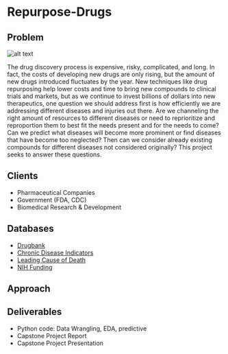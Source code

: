 # Repurpose-Drugs

## Problem
![alt text](https://pulse.embs.org/wp-content/uploads/sites/7/2017/05/keshava02-2678638.jpg)

The drug discovery process is expensive, risky, complicated, and long. In fact, the costs of developing new drugs are only rising, but the amount of new drugs introduced fluctuates by the year. New techniques like drug repurposing help lower costs and time to bring new compounds to clinical trials and markets, but as we continue to invest billions of dollars into new therapeutics, one question we should address first is how efficiently we are addressing different diseases and injuries out there. Are we channeling the right amount of resources to different diseases or need to reprioritize and reproportion them to best fit the needs present and for the needs to come? Can we predict what diseases will become more prominent or find diseases that have become too neglected? Then can we consider already existing compounds for different diseases not considered originally? This project seeks to answer these questions.

## Clients
* Pharmaceutical Companies
* Government (FDA, CDC)
* Biomedical Research & Development

## Databases
* [Drugbank](https://www.drugbank.ca/)
* [Chronic Disease Indicators](https://catalog.data.gov/dataset/u-s-chronic-disease-indicators-cdi-e50c9)
* [Leading Cause of Death](https://catalog.data.gov/dataset/age-adjusted-death-rates-for-the-top-10-leading-causes-of-death-united-states-2013)
* [NIH Funding](https://report.nih.gov/categorical_spending.aspx)

## Approach

## Deliverables
* Python code: Data Wrangling, EDA, predictive 
* Capstone Project Report
* Capstone Project Presentation
